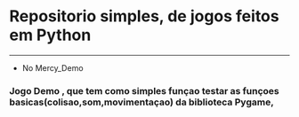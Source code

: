 # Repositorio simples, de jogos feitos em Python
______

* No Mercy_Demo
### Jogo Demo , que tem como simples funçao testar as funçoes basicas(colisao,som,movimentaçao) da biblioteca Pygame,

